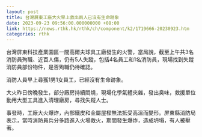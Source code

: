 ```yaml
---
layout: post
title: 台灣屏東工廠大火早上救出兩人已沒有生命跡象
date: 2023-09-23 09:56:00.000000000 +08:00
link: https://news.rthk.hk/rthk/ch/component/k2/1719666-20230923.htm
categories: rthk
---
```


台灣屏東科技產業園區一間高爾夫球具工廠發生的火警，當局說，截至上午共3名消防員殉職、近百人傷，仍有5人失蹤，包括4名員工和1名消防員，現場找到失蹤消防員部份物件，是否殉職仍待確認。

消防人員早上尋獲1男1女員工，已經沒有生命跡象。

大火昨日傍晚發生，部分廠房持續悶燒，現場化學氣體夾雜，發出臭味，救援單位動用大型工具進入清理廠房，尋找失蹤人士。

事發時，工廠大火爆炸，內部鐵皮和金屬屋樑無法抵受高溫而變形。屏東縣消防局表示，當時消防員兵分多路進入火場救火，期間發生爆炸，造成坍塌，有人被壓著。

